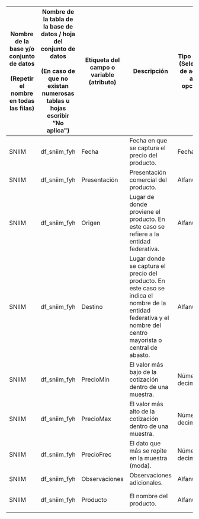 | Nombre de la base y/o conjunto de datos<br><br>(Repetir el nombre en todas las filas) | Nombre de la tabla de la base de datos / hoja del conjunto de datos<br><br>(En caso de que no existan numerosas tablas u hojas escribir “No aplica") | Etiqueta del campo o variable (atributo) | Descripción                                                                                                                                                    | Tipo de dato<br>(Seleccione de acuerdo a las opciones) | Rango o valores que permite el campo<br><br> | Clasificación de la información<br>(Reservada, Confidencial o Pública)<br><br>(Seleccione de acuerdo a las opciones) | Especificaciones y/o reglas de cálculo<br><br>(En caso de que este elemento no aplique a su base de datos y/o conjunto de datos, registre “No Aplica”) | Obligatoriedad del campo<br><br>(Seleccione de acuerdo a las opciones) | Registro de campos vacíos<br><br>(Si este campo no tiene campos vacíos anotar "SIN DATOS VACÍOS") |
| ------------------------------------------------------------------------------------- | ---------------------------------------------------------------------------------------------------------------------------------------------------- | ---------------------------------------- | -------------------------------------------------------------------------------------------------------------------------------------------------------------- | ------------------------------------------------------ | -------------------------------------------- | -------------------------------------------------------------------------------------------------------------------- | ------------------------------------------------------------------------------------------------------------------------------------------------------ | ---------------------------------------------------------------------- | ------------------------------------------------------------------------------------------------- |
| SNIIM                                                                                 | df_sniim_fyh                                                                                                                                         | Fecha                                    | Fecha en que se captura el precio del producto.                                                                                                                | Fecha                                                  | dd/mm/aaaa                                   | Pública                                                                                                              | No Aplica                                                                                                                                              | Obligatorio                                                            | SIN DATOS VACÍOS                                                                                  |
| SNIIM                                                                                 | df_sniim_fyh                                                                                                                                         | Presentación                             | Presentación comercial del producto.                                                                                                                           | Alfanumérico                                           | Texto                                        | Pública                                                                                                              | No Aplica                                                                                                                                              | Obligatorio                                                            | SIN DATOS VACÍOS                                                                                  |
| SNIIM                                                                                 | df_sniim_fyh                                                                                                                                         | Origen                                   | Lugar de donde proviene el producto. En este caso se refiere a la entidad federativa.                                                                          | Alfanumérico                                           | Texto                                        | Pública                                                                                                              | No Aplica                                                                                                                                              | Obligatorio                                                            | SIN DATOS VACÍOS                                                                                  |
| SNIIM                                                                                 | df_sniim_fyh                                                                                                                                         | Destino                                  | Lugar donde se captura el precio del producto. En este caso se indica el nombre de la entidad federativa y el nombre del centro mayorista o central de abasto. | Alfanumérico                                           | Texto                                        | Pública                                                                                                              | No Aplica                                                                                                                                              | Obligatorio                                                            | SIN DATOS VACÍOS                                                                                  |
| SNIIM                                                                                 | df_sniim_fyh                                                                                                                                         | PrecioMin                                | El valor más bajo de la cotización dentro de una muestra.                                                                                                      | Número con decimales                                   | Numérica en pesos mexicanos                  | Pública                                                                                                              | No Aplica                                                                                                                                              | Obligatorio                                                            | SIN DATOS VACÍOS                                                                                  |
| SNIIM                                                                                 | df_sniim_fyh                                                                                                                                         | PrecioMax                                | El valor más alto de la cotización dentro de una muestra.                                                                                                      | Número con decimales                                   | Numérica en pesos mexicanos                  | Pública                                                                                                              | No Aplica                                                                                                                                              | Obligatorio                                                            | SIN DATOS VACÍOS                                                                                  |
| SNIIM                                                                                 | df_sniim_fyh                                                                                                                                         | PrecioFrec                               | El dato que más se repite en la muestra (moda).                                                                                                                | Número con decimales                                   | Numérica en pesos mexicanos                  | Pública                                                                                                              | No Aplica                                                                                                                                              | Obligatorio                                                            | SIN DATOS VACÍOS                                                                                  |
| SNIIM                                                                                 | df_sniim_fyh                                                                                                                                         | Observaciones                            | Observaciones adicionales.                                                                                                                                     | Alfanumérico                                           | Texto                                        | Pública                                                                                                              | No Aplica                                                                                                                                              | Opcional                                                               | NaN                                                                                               |
| SNIIM                                                                                 | df_sniim_fyh                                                                                                                                         | Producto                                 | El nombre del producto.                                                                                                                                        | Alfanumérico                                           | Texto                                        | Pública                                                                                                              | No Aplica                                                                                                                                              | Obligatorio                                                            | SIN DATOS VACÍOS                                                                                  |